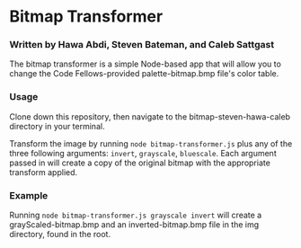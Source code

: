 # Bitmap Transformer
### Written by Hawa Abdi, Steven Bateman, and Caleb Sattgast

The bitmap transformer is a simple Node-based app that will allow you to change the Code Fellows-provided palette-bitmap.bmp file's color table.

### Usage

Clone down this repository, then navigate to the bitmap-steven-hawa-caleb directory in your terminal.

Transform the image by running ```node bitmap-transformer.js``` plus any of the three following arguments: ```invert```, ```grayscale```, ```bluescale```. Each argument passed in will create a copy of the original bitmap with the appropriate transform applied.

### Example

Running ```node bitmap-transformer.js grayscale invert``` will create a grayScaled-bitmap.bmp and an inverted-bitmap.bmp file in the img directory, found
in the root.
